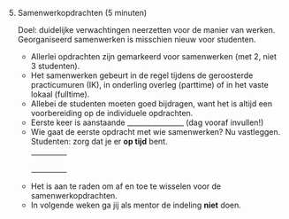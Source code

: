 5. Samenwerkopdrachten (5 minuten)

    Doel: duidelijke verwachtingen neerzetten voor de manier van werken. Georganiseerd samenwerken is misschien nieuw voor studenten.

    - Allerlei opdrachten zijn gemarkeerd voor samenwerken (met 2, niet 3 studenten).
    - Het samenwerken gebeurt in de regel tijdens de geroosterde practicumuren (IK), in onderling overleg (parttime) of in het vaste lokaal (fulltime).
    - Allebei de studenten moeten goed bijdragen, want het is altijd een voorbereiding op de individuele opdrachten.
    - Eerste keer is aanstaande \_\_\_\_\_\_\_\_\_\_\_\_\_\_\_\_ (dag vooraf invullen!)
    - Wie gaat de eerste opdracht met wie samenwerken? Nu vastleggen. Studenten: zorg dat je er **op tijd** bent.
        <table>
            <tbody>
                <tr><td></td><td></td><td></td><td></td></tr>
                <tr><td></td><td></td><td></td><td></td></tr>
                <tr><td></td><td></td><td></td><td></td></tr>
                <tr><td></td><td></td><td></td><td></td></tr>
                <tr><td></td><td></td><td></td><td></td></tr>
            </tbody>
        </table>
    - Het is aan te raden om af en toe te wisselen voor de samenwerkopdrachten.
    - In volgende weken ga jij als mentor de indeling **niet** doen.
